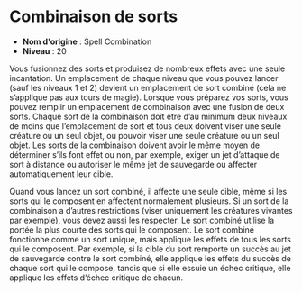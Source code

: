 # Combinaison de sorts

 * **Nom d'origine** : Spell Combination
 * **Niveau** : 20


<p>Vous fusionnez des sorts et produisez de nombreux effets avec une seule incantation. Un emplacement de chaque niveau que vous pouvez lancer (sauf les niveaux 1 et 2) devient un emplacement de sort combiné (cela ne s’applique pas aux tours de magie). Lorsque vous préparez vos sorts, vous pouvez remplir un emplacement de combinaison avec une fusion de deux sorts. Chaque sort de la combinaison doit être d’au minimum deux niveaux de moins que l’emplacement de sort et tous deux doivent viser une seule créature ou un seul objet, ou pouvoir viser une seule créature ou un seul objet. Les sorts de la combinaison doivent avoir le même moyen de déterminer s’ils font effet ou non, par exemple, exiger un jet d’attaque de sort à distance ou autoriser le même jet de sauvegarde ou affecter automatiquement leur cible.</p>
<p>Quand vous lancez un sort combiné, il affecte une seule cible, même si les sorts qui le composent en affectent normalement plusieurs. Si un sort de la combinaison a d’autres restrictions (viser uniquement les créatures vivantes par exemple), vous devez aussi les respecter. Le sort combiné utilise la portée la plus courte des sorts qui le composent. Le sort combiné fonctionne comme un sort unique, mais applique les effets de tous les sorts qui le composent. Par exemple, si la cible du sort remporte un succès au jet de sauvegarde contre le sort combiné, elle applique les effets du succès de chaque sort qui le compose, tandis que si elle essuie un échec critique, elle applique les effets d’échec critique de chacun.</p>